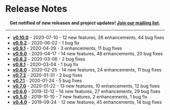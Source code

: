 # Release Notes

<p align="center">
  <strong>
    Get notified of new releases and project updates! <a href="https://vector.dev/mailing_list/">Join our mailing list<a/>.
  </strong>
</p>

---

* [**v0.10.0**][urls.release_notes_0.10.0] - 2020-07-10 - 12 new features, 26 enhancements, 44 bug fixes
* [**v0.9.2**][urls.release_notes_0.9.2] - 2020-06-02 - 1 bug fix
* [**v0.9.1**][urls.release_notes_0.9.1] - 2020-04-29 - 3 enhancements, 11 bug fixes
* [**v0.9.0**][urls.release_notes_0.9.0] - 2020-04-17 - 14 new features, 48 enhancements, 20 bug fixes
* [**v0.8.2**][urls.release_notes_0.8.2] - 2020-03-06 - 2 bug fixes
* [**v0.8.1**][urls.release_notes_0.8.1] - 2020-03-04 - 1 bug fix
* [**v0.8.0**][urls.release_notes_0.8.0] - 2020-02-25 - 14 new features, 24 enhancements, 11 bug fixes
* [**v0.7.2**][urls.release_notes_0.7.2] - 2020-01-31 - 2 bug fixes
* [**v0.7.1**][urls.release_notes_0.7.1] - 2020-01-24 - 5 bug fixes
* [**v0.7.0**][urls.release_notes_0.7.0] - 2020-01-22 - 13 new features, 10 enhancements, 12 bug fixes
* [**v0.6.0**][urls.release_notes_0.6.0] - 2019-12-12 - 14 new features, 27 enhancements, 29 bug fixes
* [**v0.5.0**][urls.release_notes_0.5.0] - 2019-10-10 - 7 new features, 2 enhancements, 1 bug fix
* [**v0.4.0**][urls.release_notes_0.4.0] - 2019-09-24 - 12 new features, 45 enhancements, 14 bug fixes

[urls.release_notes_0.10.0]: https://vector.dev/releases/0.10.0
[urls.release_notes_0.4.0]: https://vector.dev/releases/0.4.0
[urls.release_notes_0.5.0]: https://vector.dev/releases/0.5.0
[urls.release_notes_0.6.0]: https://vector.dev/releases/0.6.0
[urls.release_notes_0.7.0]: https://vector.dev/releases/0.7.0
[urls.release_notes_0.7.1]: https://vector.dev/releases/0.7.1
[urls.release_notes_0.7.2]: https://vector.dev/releases/0.7.2
[urls.release_notes_0.8.0]: https://vector.dev/releases/0.8.0
[urls.release_notes_0.8.1]: https://vector.dev/releases/0.8.1
[urls.release_notes_0.8.2]: https://vector.dev/releases/0.8.2
[urls.release_notes_0.9.0]: https://vector.dev/releases/0.9.0
[urls.release_notes_0.9.1]: https://vector.dev/releases/0.9.1
[urls.release_notes_0.9.2]: https://vector.dev/releases/0.9.2
